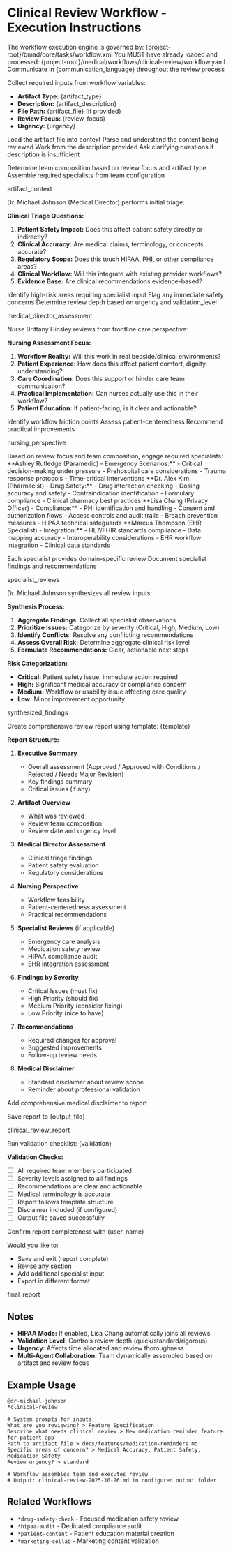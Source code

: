# Clinical Review Workflow - Execution Instructions

<critical>The workflow execution engine is governed by: {project-root}/bmad/core/tasks/workflow.xml</critical>
<critical>You MUST have already loaded and processed: {project-root}/medical/workflows/clinical-review/workflow.yaml</critical>
<critical>Communicate in {communication_language} throughout the review process</critical>

<workflow>

<step n="1" goal="Load artifact and context">
<action>Collect required inputs from workflow variables:</action>

- **Artifact Type:** {artifact_type}
- **Description:** {artifact_description}
- **File Path:** {artifact_file} (if provided)
- **Review Focus:** {review_focus}
- **Urgency:** {urgency}

<check if="artifact_file provided">
  <action>Load the artifact file into context</action>
  <action>Parse and understand the content being reviewed</action>
</check>

<check if="no artifact_file">
  <action>Work from the description provided</action>
  <action>Ask clarifying questions if description is insufficient</action>
</check>

<action>Determine team composition based on review focus and artifact type</action>
<action>Assemble required specialists from team configuration</action>

<template-output>artifact_context</template-output>
</step>

<step n="2" goal="Initial Medical Director Assessment">
<action>Dr. Michael Johnson (Medical Director) performs initial triage:</action>

**Clinical Triage Questions:**

1. **Patient Safety Impact:** Does this affect patient safety directly or indirectly?
2. **Clinical Accuracy:** Are medical claims, terminology, or concepts accurate?
3. **Regulatory Scope:** Does this touch HIPAA, PHI, or other compliance areas?
4. **Clinical Workflow:** Will this integrate with existing provider workflows?
5. **Evidence Base:** Are clinical recommendations evidence-based?

<action>Identify high-risk areas requiring specialist input</action>
<action>Flag any immediate safety concerns</action>
<action>Determine review depth based on urgency and validation_level</action>

<template-output>medical_director_assessment</template-output>
</step>

<step n="3" goal="Patient Care Perspective Review">
<action>Nurse Brittany Hinsley reviews from frontline care perspective:</action>

**Nursing Assessment Focus:**

1. **Workflow Reality:** Will this work in real bedside/clinical environments?
2. **Patient Experience:** How does this affect patient comfort, dignity, understanding?
3. **Care Coordination:** Does this support or hinder care team communication?
4. **Practical Implementation:** Can nurses actually use this in their workflow?
5. **Patient Education:** If patient-facing, is it clear and actionable?

<action>Identify workflow friction points</action>
<action>Assess patient-centeredness</action>
<action>Recommend practical improvements</action>

<template-output>nursing_perspective</template-output>
</step>

<step n="4" goal="Specialist Reviews (Conditional)" optional="true">
<action>Based on review focus and team composition, engage required specialists:</action>

<check if="Emergency Care specialist required">
  **Ashley Rutledge (Paramedic) - Emergency Scenarios:**
  - Critical decision-making under pressure
  - Prehospital care considerations
  - Trauma response protocols
  - Time-critical interventions
</check>

<check if="Medication Safety specialist required">
  **Dr. Alex Kim (Pharmacist) - Drug Safety:**
  - Drug interaction checking
  - Dosing accuracy and safety
  - Contraindication identification
  - Formulary compliance
  - Clinical pharmacy best practices
</check>

<check if="HIPAA specialist required">
  **Lisa Chang (Privacy Officer) - Compliance:**
  - PHI identification and handling
  - Consent and authorization flows
  - Access controls and audit trails
  - Breach prevention measures
  - HIPAA technical safeguards
</check>

<check if="EHR specialist required">
  **Marcus Thompson (EHR Specialist) - Integration:**
  - HL7/FHIR standards compliance
  - Data mapping accuracy
  - Interoperability considerations
  - EHR workflow integration
  - Clinical data standards
</check>

<action>Each specialist provides domain-specific review</action>
<action>Document specialist findings and recommendations</action>

<template-output>specialist_reviews</template-output>
</step>

<step n="5" goal="Synthesize Findings">
<action>Dr. Michael Johnson synthesizes all review inputs:</action>

**Synthesis Process:**

1. **Aggregate Findings:** Collect all specialist observations
2. **Prioritize Issues:** Categorize by severity (Critical, High, Medium, Low)
3. **Identify Conflicts:** Resolve any conflicting recommendations
4. **Assess Overall Risk:** Determine aggregate clinical risk level
5. **Formulate Recommendations:** Clear, actionable next steps

**Risk Categorization:**

- **Critical:** Patient safety issue, immediate action required
- **High:** Significant medical accuracy or compliance concern
- **Medium:** Workflow or usability issue affecting care quality
- **Low:** Minor improvement opportunity

<template-output>synthesized_findings</template-output>
</step>

<step n="6" goal="Generate Clinical Review Report">
<action>Create comprehensive review report using template: {template}</action>

**Report Structure:**

1. **Executive Summary**
   - Overall assessment (Approved / Approved with Conditions / Rejected / Needs Major Revision)
   - Key findings summary
   - Critical issues (if any)

2. **Artifact Overview**
   - What was reviewed
   - Review team composition
   - Review date and urgency level

3. **Medical Director Assessment**
   - Clinical triage findings
   - Patient safety evaluation
   - Regulatory considerations

4. **Nursing Perspective**
   - Workflow feasibility
   - Patient-centeredness assessment
   - Practical recommendations

5. **Specialist Reviews** (if applicable)
   - Emergency care analysis
   - Medication safety review
   - HIPAA compliance audit
   - EHR integration assessment

6. **Findings by Severity**
   - Critical Issues (must fix)
   - High Priority (should fix)
   - Medium Priority (consider fixing)
   - Low Priority (nice to have)

7. **Recommendations**
   - Required changes for approval
   - Suggested improvements
   - Follow-up review needs

8. **Medical Disclaimer**
   - Standard disclaimer about review scope
   - Reminder about professional validation

<check if="include_medical_disclaimers == 'true'">
  <action>Add comprehensive medical disclaimer to report</action>
</check>

<action>Save report to {output_file}</action>

<template-output>clinical_review_report</template-output>
</step>

<step n="7" goal="Validation and Handoff">
<action>Run validation checklist: {validation}</action>

**Validation Checks:**

- [ ] All required team members participated
- [ ] Severity levels assigned to all findings
- [ ] Recommendations are clear and actionable
- [ ] Medical terminology is accurate
- [ ] Report follows template structure
- [ ] Disclaimer included (if configured)
- [ ] Output file saved successfully

<action>Confirm report completeness with {user_name}</action>

<ask>Would you like to:
- Save and exit (report complete)
- Revise any section
- Add additional specialist input
- Export in different format
</ask>

<template-output>final_report</template-output>
</step>

</workflow>

## Notes

- **HIPAA Mode:** If enabled, Lisa Chang automatically joins all reviews
- **Validation Level:** Controls review depth (quick/standard/rigorous)
- **Urgency:** Affects time allocated and review thoroughness
- **Multi-Agent Collaboration:** Team dynamically assembled based on artifact and review focus

## Example Usage

```
@dr-michael-johnson
*clinical-review

# System prompts for inputs:
What are you reviewing? > Feature Specification
Describe what needs clinical review > New medication reminder feature for patient app
Path to artifact file > docs/features/medication-reminders.md
Specific areas of concern? > Medical Accuracy, Patient Safety, Medication Safety
Review urgency? > standard

# Workflow assembles team and executes review
# Output: clinical-review-2025-10-26.md in configured output folder
```

## Related Workflows

- `*drug-safety-check` - Focused medication safety review
- `*hipaa-audit` - Dedicated compliance audit
- `*patient-content` - Patient education material creation
- `*marketing-collab` - Marketing content validation

